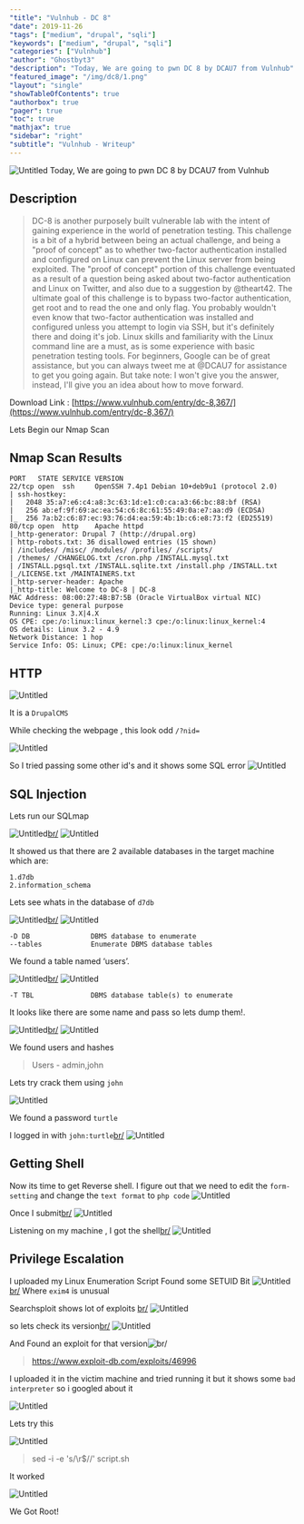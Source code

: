 ```yaml
---
"title": "Vulnhub - DC 8"
"date": 2019-11-26
"tags": ["medium", "drupal", "sqli"]
"keywords": ["medium", "drupal", "sqli"]
"categories": ["Vulnhub"]
"author": "Ghostbyt3"
"description": "Today, We are going to pwn DC 8 by DCAU7 from Vulnhub"
"featured_image": "/img/dc8/1.png"
"layout": "single"
"showTableOfContents": true
"authorbox": true
"pager": true
"toc": true
"mathjax": true
"sidebar": "right"
"subtitle": "Vulnhub - Writeup"
---
```



![Untitled](/img/dc8/1.png)
Today, We are going to pwn DC 8 by DCAU7 from Vulnhub


## Description
>DC-8 is another purposely built vulnerable lab with the intent of gaining experience in the world of penetration testing.
This challenge is a bit of a hybrid between being an actual  challenge, and being a "proof of concept" as to whether two-factor  authentication installed and configured on Linux can prevent the Linux  server from being exploited.
The "proof of concept" portion of this challenge eventuated as a  result of a question being asked about two-factor authentication and  Linux on Twitter, and also due to a suggestion by @theart42.
The ultimate goal of this challenge is to bypass two-factor authentication, get root and to read the one and only flag.
You probably wouldn't even know that two-factor authentication was  installed and configured unless you attempt to login via SSH, but it's  definitely there and doing it's job.
Linux skills and familiarity with the Linux command line are a must, as is some experience with basic penetration testing tools.
For beginners, Google can be of great assistance, but you can always  tweet me at @DCAU7 for assistance to get you going again. But take note:  I won't give you the answer, instead, I'll give you an idea about how  to move forward.

Download Link : [https://www.vulnhub.com/entry/dc-8,367/](https://www.vulnhub.com/entry/dc-8,367/)

Lets Begin our Nmap Scan

## Nmap Scan Results
```
PORT   STATE SERVICE VERSION
22/tcp open  ssh     OpenSSH 7.4p1 Debian 10+deb9u1 (protocol 2.0)
| ssh-hostkey: 
|   2048 35:a7:e6:c4:a8:3c:63:1d:e1:c0:ca:a3:66:bc:88:bf (RSA)
|   256 ab:ef:9f:69:ac:ea:54:c6:8c:61:55:49:0a:e7:aa:d9 (ECDSA)
|_  256 7a:b2:c6:87:ec:93:76:d4:ea:59:4b:1b:c6:e8:73:f2 (ED25519)
80/tcp open  http    Apache httpd
|_http-generator: Drupal 7 (http://drupal.org)
| http-robots.txt: 36 disallowed entries (15 shown)
| /includes/ /misc/ /modules/ /profiles/ /scripts/ 
| /themes/ /CHANGELOG.txt /cron.php /INSTALL.mysql.txt 
| /INSTALL.pgsql.txt /INSTALL.sqlite.txt /install.php /INSTALL.txt 
|_/LICENSE.txt /MAINTAINERS.txt
|_http-server-header: Apache
|_http-title: Welcome to DC-8 | DC-8
MAC Address: 08:00:27:4B:B7:5B (Oracle VirtualBox virtual NIC)
Device type: general purpose
Running: Linux 3.X|4.X
OS CPE: cpe:/o:linux:linux_kernel:3 cpe:/o:linux:linux_kernel:4
OS details: Linux 3.2 - 4.9
Network Distance: 1 hop
Service Info: OS: Linux; CPE: cpe:/o:linux:linux_kernel
```

## HTTP

![Untitled](/img/dc8/1.png)

It is a ``DrupalCMS``

While checking the webpage , this look odd ``/?nid=``

![Untitled](/img/dc8/2.png)

So I tried passing some other id's and it shows some SQL error
![Untitled](/img/dc8/3.png)

## SQL Injection

Lets run our SQLmap

![Untitled](/img/dc8/4.png)[br/](br/)
![Untitled](/img/dc8/5.png)

It showed us that there are 2 available databases in the target machine which are:

```
1.d7db
2.information_schema
```

Lets see whats in the database of ``d7db``

![Untitled](/img/dc8/6.png)[br/](br/)
![Untitled](/img/dc8/7.png)

```
-D DB               DBMS database to enumerate
--tables            Enumerate DBMS database tables
```
We found a table named ‘users’.

![Untitled](/img/dc8/8.png)[br/](br/)
![Untitled](/img/dc8/9.png)

`` -T TBL              DBMS database table(s) to enumerate ``

It looks like there are some name and pass so lets dump them!.

![Untitled](/img/dc8/10.png)[br/](br/)
![Untitled](/img/dc8/11.png)

We found users and hashes 
> Users - admin,john

Lets try crack them using ``john``

![Untitled](/img/dc8/12.png)

We found a password ``turtle``

I logged in with ``john:turtle``[br/](br/)
![Untitled](/img/dc8/13.png)

## Getting Shell

Now its time to get Reverse shell. I figure out that we need to edit the ``form-setting`` and change the ``text format`` to ``php code``
![Untitled](/img/dc8/14.png)

Once I submit[br/](br/)
![Untitled](/img/dc8/15.png)

Listening on my machine , I got the shell[br/](br/)
![Untitled](/img/dc8/16.png)

## Privilege Escalation

I uploaded my Linux Enumeration Script 
Found some SETUID Bit
![Untitled](/img/dc8/17.png)[br/](br/)
Where ``exim4`` is unusual
 
Searchsploit shows lot of exploits [br/](br/)
![Untitled](/img/dc8/18.png)

so lets check its version[br/](br/)
![Untitled](/img/dc8/19.png)

And Found an exploit for that version![br/](br/)
>https://www.exploit-db.com/exploits/46996

I uploaded it in the victim machine and tried running it but it shows some ``bad interpreter`` so i googled about it

![Untitled](/img/dc8/20.png)

Lets try this 

![Untitled](/img/dc8/21.png)

>sed -i -e 's/\r$//' script.sh

It worked 

![Untitled](/img/dc8/22.png)


We Got Root!


